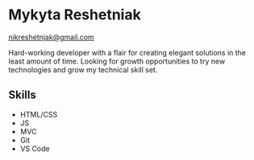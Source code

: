 # Mykyta Reshetniak
nikreshetnjak@gmail.com

Hard-working developer with a flair for creating elegant solutions in the least amount of time. Looking for growth opportunities to try new technologies and grow my technical skill set.

## Skills

* HTML/CSS
* JS
* MVC
* Git
* VS Code
